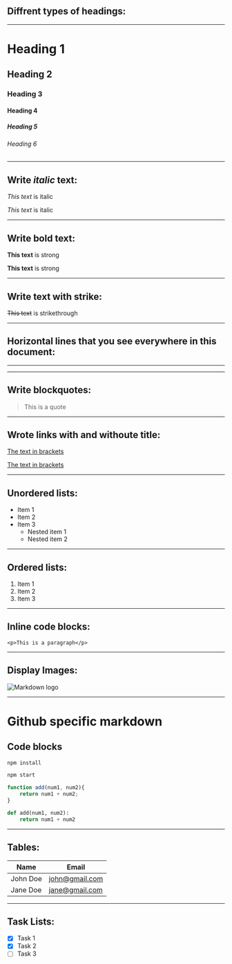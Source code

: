 <!-- Headings -->
## Diffrent types of headings:
---
# Heading 1
## Heading 2
### Heading 3
#### Heading 4
##### Heading 5
###### Heading 6
---
<!-- Italics -->
## Write *italic* text:

*This text* is italic

_This text_ is italic
___
<!-- Strong -->
## Write **bold** text:

**This text** is strong

__This text__ is strong
___
<!-- Strikethrough -->
## Write text with strike:

~~This text~~ is strikethrough
___
<!-- Horizontal Rule -->
## Horizontal lines that you see everywhere in this document:
---
___

<!-- Blockquote -->
## Write blockquotes:
> This is a quote
___
<!-- Links -->
## Wrote links with and withoute title:
[The text in brackets](https://youtube.com)

[The text in brackets](https://youtube.com "Title")
___
<!-- Unorderd lists -->
## Unordered lists:

* Item 1
* Item 2
* Item 3
    * Nested item 1
    * Nested item 2
___
<!-- Ordered list -->

## Ordered lists:

1. Item 1
1. Item 2
1. Item 3
___
<!-- Inline Code Block -->
## Inline code blocks:

`<p>This is a paragraph</p>`
___
<!-- Images -->
## Display Images:

![Markdown logo](https://markdown-here.com/img/icon256.png)
___
<!-- Github Markdown -->
# Github specific markdown
<!-- Code Blocks -->
## Code blocks
```bash
npm install

npm start
```

```javascript
function add(num1, num2){
    return num1 + num2;
}
```

```python
def add(num1, num2):
    return num1 + num2
```
___
<!-- Tables -->
## Tables:

| Name | Email |
| --- | --- |
| John Doe | john@gmail.com |
| Jane Doe | jane@gmail.com |
___
<!-- Task List -->
## Task Lists:
* [x] Task 1
* [x] Task 2
* [ ] Task 3
